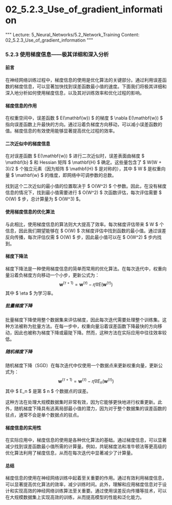 # 02_5.2.3_Use_of_gradient_information

"""
Lecture: 5_Neural_Networks/5.2_Network_Training
Content: 02_5.2.3_Use_of_gradient_information
"""

### 5.2.3 使用梯度信息——极其详细和深入分析

#### 前言

在神经网络训练过程中，梯度信息的使用是优化算法的关键部分。通过利用误差函数的梯度信息，可以显著加快找到误差函数最小值的速度。下面我们将极其详细和深入地分析如何使用梯度信息，以及其对训练效率和优化过程的影响。

#### 梯度信息的作用

在权重空间中，误差函数 $ E(\mathbf{w}) $ 的梯度 $ \nabla E(\mathbf{w}) $ 指向误差函数上升最快的方向。通过沿着负梯度方向移动，可以减小误差函数的值。梯度信息的有效使用能够显著提高优化过程的效率。

#### 二次近似中的梯度信息

在对误差函数 $ E(\mathbf{w}) $ 进行二次近似时，误差表面由梯度 $ \mathbf{b} $ 和 Hessian 矩阵 $ \mathbf{H} $ 确定。这些量包含了 $ W(W + 3)/2 $ 个独立元素（因为矩阵 $ \mathbf{H} $ 是对称的），其中 $ W $ 是权重向量 $ \mathbf{w} $ 的维度，即网络中可调参数的总数。

找到这个二次近似的最小值的位置取决于 $ O(W^2) $ 个参数。因此，在没有梯度信息的情况下，找到最小值需要进行 $ O(W^2) $ 次函数评估，每次评估需要 $ O(W) $ 步，总计算量为 $ O(W^3) $。

#### 使用梯度信息的优化算法

与此相比，使用梯度信息的算法则大大提高了效率。每次梯度评估带来 $ W $ 个信息，因此我们期望能够在 $ O(W) $ 次梯度评估中找到函数的最小值。通过误差反向传播，每次评估仅需 $ O(W) $ 步，因此最小值可以在 $ O(W^2) $ 步内找到。

#### 梯度下降法

梯度下降法是一种使用梯度信息的简单而常用的优化算法。在每次迭代中，权重向量沿着负梯度方向移动一个小步，更新公式为：
$$ \mathbf{w}^{(\tau+1)} = \mathbf{w}^{(\tau)} - \eta \nabla E(\mathbf{w}^{(\tau)}) $$
其中 $ \eta $ 为学习率。

##### 批量梯度下降

批量梯度下降使用整个数据集来评估梯度，因此每次迭代需要处理整个训练集。这种方法被称为批量方法。在每一步中，权重向量沿着误差函数下降最快的方向移动，因此也被称为梯度下降或最陡下降。然而，这种方法在实际应用中往往效率较低。

##### 随机梯度下降

随机梯度下降（SGD）在每次迭代中仅使用一个数据点来更新权重向量，更新公式为：
$$ \mathbf{w}^{(\tau+1)} = \mathbf{w}^{(\tau)} - \eta \nabla E_n(\mathbf{w}^{(\tau)}) $$
其中 $ E_n $ 是第 $ n $ 个数据点的误差。

这种方法在处理大规模数据集时非常有效，因为它能够更快地进行权重更新。此外，随机梯度下降具有逃离局部最小值的潜力，因为对于整个数据集的误差函数的驻点，通常不会是单个数据点的驻点。

#### 梯度信息的实用性

在实际应用中，梯度信息的使用是各种优化算法的基础。通过梯度信息，可以显著减少找到误差函数最小值所需的计算量。例如，共轭梯度法和准牛顿法等更高级的优化算法利用了梯度信息，从而在每次迭代中显著减少了计算量。

#### 总结

梯度信息的使用在神经网络训练中起着至关重要的作用。通过有效利用梯度信息，可以显著提高优化算法的效率，减少训练时间。此外，理解和应用梯度信息对于设计和实现高效的神经网络训练算法至关重要。通过使用误差反向传播等技术，可以在大规模数据集上实现高效的训练，从而提高模型的性能和泛化能力。
